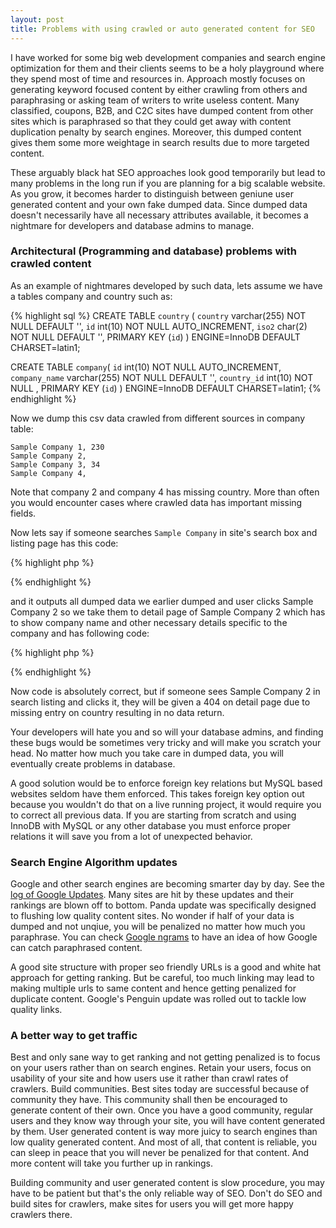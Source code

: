 ```yaml
---
layout: post
title: Problems with using crawled or auto generated content for SEO
---
```


I have worked for some big web development companies and search engine optimization for them and their clients seems to be a holy playground where they spend most of time and resources in. Approach mostly focuses on generating keyword focused content by either crawling from others and paraphrasing or asking team of writers to write useless content. Many classified, coupons, B2B, and C2C sites have dumped content from other sites which is paraphrased so that they could get away with content duplication penalty by search engines. Moreover, this dumped content gives them some more weightage in search results due to more targeted content.

These arguably black hat SEO approaches look good temporarily but lead to many problems in the long run if you are planning for a big scalable website. As you grow, it becomes harder to distinguish between geniune user generated content and your own fake dumped data. Since dumped data doesn't necessarily have all necessary attributes available, it becomes a nightmare for developers and database admins to manage.

### Architectural (Programming and database) problems with crawled content 

As an example of nightmares developed by such data, lets assume we have a tables company and country such as:

{% highlight sql %}
CREATE TABLE `country` (
  `country` varchar(255) NOT NULL DEFAULT '',
  `id` int(10) NOT NULL AUTO_INCREMENT,
  `iso2` char(2) NOT NULL DEFAULT '',
  PRIMARY KEY (`id`)
) ENGINE=InnoDB DEFAULT CHARSET=latin1;

CREATE TABLE `company`(
	`id` int(10) NOT NULL AUTO_INCREMENT,
	`company_name` varchar(255) NOT NULL DEFAULT '',
	`country_id` int(10) NOT NULL ,
	PRIMARY KEY (`id`)
)  ENGINE=InnoDB DEFAULT CHARSET=latin1;
{% endhighlight %}

Now we dump this csv data crawled from different sources in company table:

```
Sample Company 1, 230
Sample Company 2,
Sample Company 3, 34
Sample Company 4,
```

Note that company 2 and company 4 has missing country. More than often you would encounter cases where crawled data has important missing fields.

Now lets say if someone searches `Sample Company` in site's search box and listing page has this code:

{% highlight php %}
<?php
$offer_ids = search_in_search_engine("Sample Company");
$query = "SELECT * FROM company WHERE id IN ($offer_ids)";
//... continue other code for search listing page
?>
{% endhighlight %}

and it outputs all dumped data we earlier dumped and user clicks Sample Company 2 so we take them to detail page of Sample Company 2 which has to show company name and other necessary details specific to the company and has following code:

{% highlight php %}
<?php
$query = "SELECT * FROM company cp JOIN country co ON co.id = cp.country_id  WHERE cp.id = " . intval($id);
?>
{% endhighlight %}

Now code is absolutely correct, but if someone sees Sample Company 2 in search listing and clicks it, they will be given a 404 on detail page due to missing entry on country resulting in no data return.

Your developers will hate you and so will your database admins, and finding these bugs would be sometimes very tricky and will make you scratch your head. No matter how much you take care in dumped data, you will eventually create problems in database.

A good solution would be to enforce foreign key relations but MySQL based websites seldom have them enforced. This takes foreign key option out because you wouldn't do that on a live running project, it would require you to correct all previous data. If you are starting from scratch and using InnoDB with MySQL or any other database you must enforce proper relations it will save you from a lot of unexpected behavior.

### Search Engine Algorithm updates

Google and other search engines are becoming smarter day by day. See the [log of Google Updates](https://www.websiteplanet.com/blog/ultimate-beginners-guide-google-analytics/). Many sites are hit by these updates and their rankings are blown off to bottom. Panda update was specifically designed to flushing low quality content sites. No wonder if half of your data is dumped and not unqiue, you will be penalized no matter how much you paraphrase. You can check [Google ngrams](https://books.google.com/ngrams) to have an idea of how Google can catch paraphrased content.

A good site structure with proper seo friendly URLs is a good and white hat approach for getting ranking. But be careful, too much linking may lead to making multiple urls to same content and hence getting penalized for duplicate content. Google's Penguin update was rolled out to tackle low quality links.

### A better way to get traffic

Best and only sane way to get ranking and not getting penalized is to focus on your users rather than on search engines. Retain your users, focus on usability of your site and how users use it rather than crawl rates of crawlers. Build communities. Best sites today are successful because of community they have. This community shall then be encouraged to generate content of their own. Once you have a good community, regular users and they know way through your site, you will have content generated by them. User generated content is way more juicy to search engines than low quality generated content. And most of all, that content is reliable, you can sleep in peace that you will never be penalized for that content. And more content will take you further up in rankings. 

Building community and user generated content is slow procedure, you may have to be patient but that's the only reliable way of SEO. Don't do SEO and build sites for crawlers, make sites for users you will get more happy crawlers there.